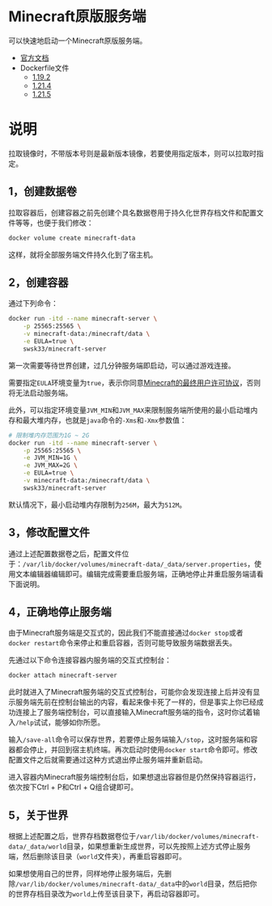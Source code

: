 # Minecraft原版服务端

可以快速地启动一个Minecraft原版服务端。

- [官方文档](https://minecraft.fandom.com/wiki/Tutorials/Setting_up_a_server)
- Dockerfile文件
	- [1.19.2](https://github.com/swsk33/dockerfiles-repo/blob/master/minecraft-server/1.19.2/Dockerfile)
	- [1.21.4](https://github.com/swsk33/dockerfiles-repo/blob/master/minecraft-server/1.21.4/Dockerfile)
	- [1.21.5](https://github.com/swsk33/dockerfiles-repo/blob/master/minecraft-server/1.21.5/Dockerfile)

# 说明

拉取镜像时，不带版本号则是最新版本镜像，若要使用指定版本，则可以拉取时指定。

## 1，创建数据卷

拉取容器后，创建容器之前先创建个具名数据卷用于持久化世界存档文件和配置文件等等，也便于我们修改：

```bash
docker volume create minecraft-data
```

这样，就将全部服务端文件持久化到了宿主机。

## 2，创建容器

通过下列命令：

```bash
docker run -itd --name minecraft-server \
	-p 25565:25565 \
	-v minecraft-data:/minecraft/data \
	-e EULA=true \
	swsk33/minecraft-server
```

第一次需要等待世界创建，过几分钟服务端即启动，可以通过游戏连接。

需要指定`EULA`环境变量为`true`，表示你同意[Minecraft的最终用户许可协议](https://aka.ms/MinecraftEULA)，否则将无法启动服务端。

此外，可以指定环境变量`JVM_MIN`和`JVM_MAX`来限制服务端所使用的最小启动堆内存和最大堆内存，也就是`java`命令的`-Xms`和`-Xmx`参数值：

```bash
# 限制堆内存范围为1G ~ 2G
docker run -itd --name minecraft-server \
	-p 25565:25565 \
	-e JVM_MIN=1G \
	-e JVM_MAX=2G \
	-e EULA=true \
	-v minecraft-data:/minecraft/data \
	swsk33/minecraft-server
```

默认情况下，最小启动堆内存限制为`256M`，最大为`512M`。

## 3，修改配置文件

通过上述配置数据卷之后，配置文件位于：`/var/lib/docker/volumes/minecraft-data/_data/server.properties`，使用文本编辑器编辑即可。编辑完成需要重启服务端，正确地停止并重启服务端请看下面说明。

## 4，正确地停止服务端

由于Minecraft服务端是交互式的，因此我们不能直接通过`docker stop`或者`docker restart`命令来停止和重启容器，否则可能导致服务端数据丢失。

先通过以下命令连接容器内服务端的交互式控制台：

```bash
docker attach minecraft-server
```

此时就进入了Minecraft服务端的交互式控制台，可能你会发现连接上后并没有显示服务端先前在控制台输出的内容，看起来像卡死了一样的，但是事实上你已经成功连接上了服务端控制台，可以直接输入Minecraft服务端的指令，这时你试着输入`/help`试试，能够如你所愿。

输入`/save-all`命令可以保存世界，若要停止服务端输入`/stop`，这时服务端和容器都会停止，并回到宿主机终端。再次启动时使用`docker start`命令即可。修改配置文件之后就需要通过这种方式退出停止服务端并重新启动。

进入容器内Minecraft服务端控制台后，如果想退出容器但是仍然保持容器运行，依次按下Ctrl + P和Ctrl + Q组合键即可。

## 5，关于世界

根据上述配置之后，世界存档数据卷位于`/var/lib/docker/volumes/minecraft-data/_data/world`目录，如果想重新生成世界，可以先按照上述方式停止服务端，然后删除该目录（`world`文件夹），再重启容器即可。

如果想使用自己的世界，同样地停止服务端后，先删除`/var/lib/docker/volumes/minecraft-data/_data`中的`world`目录，然后把你的世界存档目录改为`world`上传至该目录下，再启动容器即可。